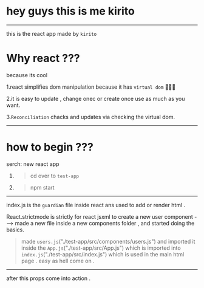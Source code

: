 # hey guys this is me kirito
---
this is the react app made by ```kirito```


# Why react ??? 
because its cool 


1.react simplifies dom manipulation because it has ```virtual dom``` 🙂🙂🙂


2.it is easy to update , change onec or create once use as much as you want.


3.```Reconciliation``` chacks and updates via checking the virtual dom.

---
# how to begin ???
serch: new react app


1. >cd over to ```test-app``` 
2. > npm start
---
index.js is the ```guardian``` file inside react ans used to add or render html .

React.strictmode is strictly for react jsxml 
to create a new user component ---> 
made a new file inside a new components folder , and started doing the basics. 
>made ```users.js```("./test-app/src/components/users.js") and imported it inside the ```App.js```("./test-app/src/App.js") which is imported into ```index.js```("./test-app/src/index.js") which is used in the main html page . easy as hell come on . 

---
after this props come into action . 
